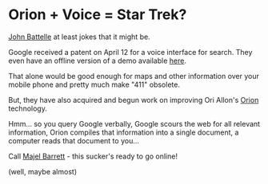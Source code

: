 Orion + Voice = Star Trek?
=========================================

[John Battelle](http://feeds.feedburner.com/JohnBattellesSearchblog?m=1359) at least jokes that it might be.

Google received a patent on April 12 for a voice interface for search. They even have an offline version of a demo available [here](http://labs1.google.com/gvs.html).

That alone would be good enough for maps and other information over your mobile phone and pretty much make "411" obsolete.

But, they have also acquired and begun work on improving Ori Allon's [Orion](http://www.eurekalert.org/pub_releases/2005-09/uons-nse090605.php) technology.

Hmm... so you query Google verbally, Google scours the web for all relevant information, Orion compiles that information into a single document, a computer reads that document to you...

Call [Majel Barrett](http://www.imdb.com/name/nm0000854/) - this sucker's ready to go online!

(well, maybe almost)
